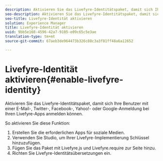 ```yaml
---
description: Aktivieren Sie das Livefyre-Identitätspaket, damit sich Ihre Benutzer mit einer E-Mail-, Twitter-, Facebook-, Yahoo!- oder Google-Anmeldung bei Ihren Livefyre-Apps anmelden können.
seo-description: Aktivieren Sie das Livefyre-Identitätspaket, damit sich Ihre Benutzer mit einer E-Mail-, Twitter-, Facebook-, Yahoo!- oder Google-Anmeldung bei Ihren Livefyre-Apps anmelden können.
seo-title: Livefyre-Identität aktivieren
solution: Experience Manager
title: Livefyre-Identität aktivieren
uuid: 9bb5e168-4596-42a7-9105-e09c65c5e3ae
translation-type: tm+mt
source-git-commit: 67aeb3de964473b326c88c3a3f81ff48a6a12652

---
```



# Livefyre-Identität aktivieren{#enable-livefyre-identity}

Aktivieren Sie das Livefyre-Identitätspaket, damit sich Ihre Benutzer mit einer E-Mail-, Twitter-, Facebook-, Yahoo!- oder Google-Anmeldung bei Ihren Livefyre-Apps anmelden können.

So aktivieren Sie diese Funktion:

1. Erstellen Sie die erforderlichen Apps für soziale Medien.
1. Verwenden Sie Studio, um Ihrer Livefyre-Implementierung Schlüssel hinzuzufügen.
1. Fügen Sie das Paket mit Livefyre.js und Livefyre.require zur Seite hinzu.
1. Richten Sie Livefyre-Identitätsübersetzungen ein.

